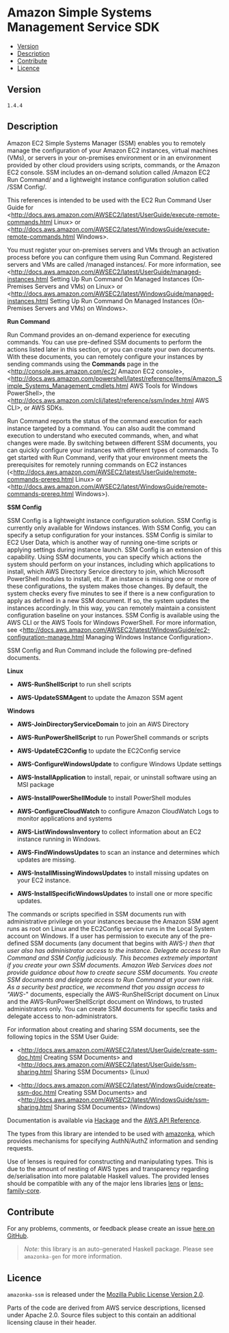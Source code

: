 # Amazon Simple Systems Management Service SDK

* [Version](#version)
* [Description](#description)
* [Contribute](#contribute)
* [Licence](#licence)


## Version

`1.4.4`


## Description

Amazon EC2 Simple Systems Manager (SSM) enables you to remotely manage the configuration of your Amazon EC2 instances, virtual machines (VMs), or servers in your on-premises environment or in an environment provided by other cloud providers using scripts, commands, or the Amazon EC2 console. SSM includes an on-demand solution called /Amazon EC2 Run Command/ and a lightweight instance configuration solution called /SSM Config/.

This references is intended to be used with the EC2 Run Command User Guide for <http://docs.aws.amazon.com/AWSEC2/latest/UserGuide/execute-remote-commands.html Linux> or <http://docs.aws.amazon.com/AWSEC2/latest/WindowsGuide/execute-remote-commands.html Windows>.

You must register your on-premises servers and VMs through an activation process before you can configure them using Run Command. Registered servers and VMs are called /managed instances/. For more information, see <http://docs.aws.amazon.com/AWSEC2/latest/UserGuide/managed-instances.html Setting Up Run Command On Managed Instances (On-Premises Servers and VMs) on Linux> or <http://docs.aws.amazon.com/AWSEC2/latest/WindowsGuide/managed-instances.html Setting Up Run Command On Managed Instances (On-Premises Servers and VMs) on Windows>.

__Run Command__

Run Command provides an on-demand experience for executing commands. You can use pre-defined SSM documents to perform the actions listed later in this section, or you can create your own documents. With these documents, you can remotely configure your instances by sending commands using the __Commands__ page in the <http://console.aws.amazon.com/ec2/ Amazon EC2 console>, <http://docs.aws.amazon.com/powershell/latest/reference/items/Amazon_Simple_Systems_Management_cmdlets.html AWS Tools for Windows PowerShell>, the <http://docs.aws.amazon.com/cli/latest/reference/ssm/index.html AWS CLI>, or AWS SDKs.

Run Command reports the status of the command execution for each instance targeted by a command. You can also audit the command execution to understand who executed commands, when, and what changes were made. By switching between different SSM documents, you can quickly configure your instances with different types of commands. To get started with Run Command, verify that your environment meets the prerequisites for remotely running commands on EC2 instances (<http://docs.aws.amazon.com/AWSEC2/latest/UserGuide/remote-commands-prereq.html Linux> or <http://docs.aws.amazon.com/AWSEC2/latest/WindowsGuide/remote-commands-prereq.html Windows>).

__SSM Config__

SSM Config is a lightweight instance configuration solution. SSM Config is currently only available for Windows instances. With SSM Config, you can specify a setup configuration for your instances. SSM Config is similar to EC2 User Data, which is another way of running one-time scripts or applying settings during instance launch. SSM Config is an extension of this capability. Using SSM documents, you can specify which actions the system should perform on your instances, including which applications to install, which AWS Directory Service directory to join, which Microsoft PowerShell modules to install, etc. If an instance is missing one or more of these configurations, the system makes those changes. By default, the system checks every five minutes to see if there is a new configuration to apply as defined in a new SSM document. If so, the system updates the instances accordingly. In this way, you can remotely maintain a consistent configuration baseline on your instances. SSM Config is available using the AWS CLI or the AWS Tools for Windows PowerShell. For more information, see <http://docs.aws.amazon.com/AWSEC2/latest/WindowsGuide/ec2-configuration-manage.html Managing Windows Instance Configuration>.

SSM Config and Run Command include the following pre-defined documents.

__Linux__

-   __AWS-RunShellScript__ to run shell scripts

-   __AWS-UpdateSSMAgent__ to update the Amazon SSM agent

__Windows__

-   __AWS-JoinDirectoryServiceDomain__ to join an AWS Directory

-   __AWS-RunPowerShellScript__ to run PowerShell commands or scripts

-   __AWS-UpdateEC2Config__ to update the EC2Config service

-   __AWS-ConfigureWindowsUpdate__ to configure Windows Update settings

-   __AWS-InstallApplication__ to install, repair, or uninstall software using an MSI package

-   __AWS-InstallPowerShellModule__ to install PowerShell modules

-   __AWS-ConfigureCloudWatch__ to configure Amazon CloudWatch Logs to monitor applications and systems

-   __AWS-ListWindowsInventory__ to collect information about an EC2 instance running in Windows.

-   __AWS-FindWindowsUpdates__ to scan an instance and determines which updates are missing.

-   __AWS-InstallMissingWindowsUpdates__ to install missing updates on your EC2 instance.

-   __AWS-InstallSpecificWindowsUpdates__ to install one or more specific updates.

The commands or scripts specified in SSM documents run with administrative privilege on your instances because the Amazon SSM agent runs as root on Linux and the EC2Config service runs in the Local System account on Windows. If a user has permission to execute any of the pre-defined SSM documents (any document that begins with AWS-*) then that user also has administrator access to the instance. Delegate access to Run Command and SSM Config judiciously. This becomes extremely important if you create your own SSM documents. Amazon Web Services does not provide guidance about how to create secure SSM documents. You create SSM documents and delegate access to Run Command at your own risk. As a security best practice, we recommend that you assign access to \"AWS-*\" documents, especially the AWS-RunShellScript document on Linux and the AWS-RunPowerShellScript document on Windows, to trusted administrators only. You can create SSM documents for specific tasks and delegate access to non-administrators.

For information about creating and sharing SSM documents, see the following topics in the SSM User Guide:

-   <http://docs.aws.amazon.com/AWSEC2/latest/UserGuide/create-ssm-doc.html Creating SSM Documents> and <http://docs.aws.amazon.com/AWSEC2/latest/UserGuide/ssm-sharing.html Sharing SSM Documents> (Linux)

-   <http://docs.aws.amazon.com/AWSEC2/latest/WindowsGuide/create-ssm-doc.html Creating SSM Documents> and <http://docs.aws.amazon.com/AWSEC2/latest/WindowsGuide/ssm-sharing.html Sharing SSM Documents> (Windows)

Documentation is available via [Hackage](http://hackage.haskell.org/package/amazonka-ssm)
and the [AWS API Reference](https://aws.amazon.com/documentation/).

The types from this library are intended to be used with [amazonka](http://hackage.haskell.org/package/amazonka),
which provides mechanisms for specifying AuthN/AuthZ information and sending requests.

Use of lenses is required for constructing and manipulating types.
This is due to the amount of nesting of AWS types and transparency regarding
de/serialisation into more palatable Haskell values.
The provided lenses should be compatible with any of the major lens libraries
[lens](http://hackage.haskell.org/package/lens) or [lens-family-core](http://hackage.haskell.org/package/lens-family-core).

## Contribute

For any problems, comments, or feedback please create an issue [here on GitHub](https://github.com/brendanhay/amazonka/issues).

> _Note:_ this library is an auto-generated Haskell package. Please see `amazonka-gen` for more information.


## Licence

`amazonka-ssm` is released under the [Mozilla Public License Version 2.0](http://www.mozilla.org/MPL/).

Parts of the code are derived from AWS service descriptions, licensed under Apache 2.0.
Source files subject to this contain an additional licensing clause in their header.
